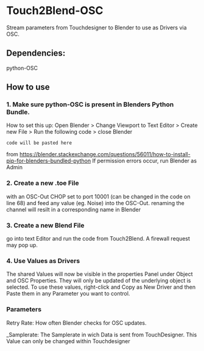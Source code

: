 # Touch2Blend-OSC
 Stream parameters from Touchdesigner to Blender to use as Drivers via OSC.

 ## Dependencies:
 python-OSC

## How to use
### 1. Make sure python-OSC is present in Blenders Python Bundle.
   How to set this up:
   Open Blender > Change Viewport to Text Editor > Create new File > Run the following code > close Blender
   ```
   code will be pasted here
   ```
   from https://blender.stackexchange.com/questions/56011/how-to-install-pip-for-blenders-bundled-python
   If permission errors occur, run Blender as Admin
  
### 2. Create a new .toe File
  with an OSC-Out CHOP set to port 10001 (can be changed in the code on line 68) and feed any value (eg. Noise) into the OSC-Out.
  renaming the channel will resilt in a corresponding name in Blender

### 3. Create a new Blend File
   go into text Editor and run the code from Touch2Blend. A firewall request may pop up.

### 4. Use Values as Drivers
  The shared Values will now be visible in the properties Panel under Object and OSC Properties. They will only be updated of the underlying object is selected.
  To use these values, right-click and Copy as New Driver and then Paste them in any Parameter you want to control.

### Parameters
Retry Rate: How often Blender checks for OSC updates.

_Samplerate: The Samplerate in wich Data is sent from TouchDesigner. This Value can only be changed within Touchdesigner
